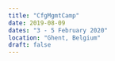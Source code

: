 ```yaml
---
title: "CfgMgmtCamp"
date: 2019-08-09
dates: "3 - 5 February 2020"
location: "Ghent, Belgium"
draft: false
---
```

